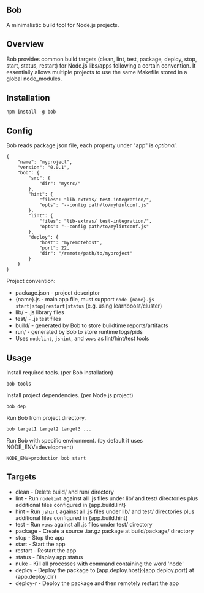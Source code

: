 Bob
---

A minimalistic build tool for Node.js projects.

Overview
--------

Bob provides common build targets (clean, lint, test, package, deploy, stop, start, status, restart) for Node.js libs/apps following a certain convention. It essentially allows multiple projects to use the same Makefile stored in a global node_modules.

Installation
------------

    npm install -g bob

Config
------

Bob reads package.json file, each property under "app" is *optional*.

    {
        "name": "myproject",
        "version": "0.0.1",
        "bob": {
            "src": {
                "dir": "mysrc/"
            },
            "hint": {
                "files": "lib-extras/ test-integration/",
                "opts": "--config path/to/myhintconf.js"
            },
            "lint": {
                "files": "lib-extras/ test-integration/",
                "opts": "--config path/to/mylintconf.js"
            },
            "deploy": {
                "host": "myremotehost",
                "port": 22,
                "dir": "/remote/path/to/myproject"
            }
        }
    }

Project convention:

* package.json - project descriptor
* {name}.js - main app file, must support `node {name}.js start|stop|restart|status` (e.g. using learnboost/cluster)
* lib/ - .js library files
* test/ - .js test files
* build/ - generated by Bob to store buildtime reports/artifacts
* run/ - generated by Bob to store runtime logs/pids
* Uses `nodelint`, `jshint`, and `vows` as lint/hint/test tools

Usage
-----

Install required tools. (per Bob installation)

    bob tools

Install project dependencies. (per Node.js project)

    bob dep
    
Run Bob from project directory.

    bob target1 target2 target3 ...

Run Bob with specific environment. (by default it uses NODE_ENV=development)

    NODE_ENV=production bob start
    
Targets
-------

* clean - Delete build/ and run/ directory
* lint - Run `nodelint` against all .js files under lib/ and test/ directories plus additional files configured in {app.build.lint}
* hint - Run `jshint` against all .js files under lib/ and test/ directories plus additional files configured in {app.build.hint}
* test - Run `vows` against all .js files under test/ directory
* package - Create a source .tar.gz package at build/package/ directory
* stop - Stop the app
* start - Start the app
* restart - Restart the app
* status - Display app status
* nuke - Kill all processes with command containing the word 'node'
* deploy - Deploy the package to {app.deploy.host}:{app.deploy.port} at {app.deploy.dir}
* deploy-r - Deploy the package and then remotely restart the app
